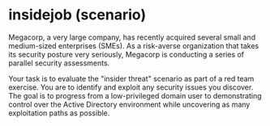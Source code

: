 # insidejob (scenario)

Megacorp, a very large company, has recently acquired several small and medium-sized enterprises (SMEs). As a risk-averse organization that takes its security posture very seriously, Megacorp is conducting a series of parallel security assessments.

Your task is to evaluate the "insider threat" scenario as part of a red team exercise. You are to identify and exploit any security issues you discover. The goal is to progress from a low-privileged domain user to demonstrating control over the Active Directory environment while uncovering as many exploitation paths as possible.
